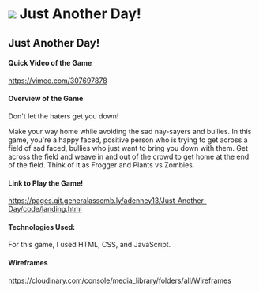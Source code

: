 # ![](https://ga-dash.s3.amazonaws.com/production/assets/logo-9f88ae6c9c3871690e33280fcf557f33.png) Just Another Day!

## Just Another Day!


#### Quick Video of the Game

https://vimeo.com/307697878

#### Overview of the Game

Don't let the haters get you down! 

Make your way home while avoiding the sad nay-sayers and bullies.
In this game, you're a happy faced, positive person who is trying to get across a field of sad faced, bullies who just want to bring you down with them. Get across the field and weave in and out of the crowd to get home at the end of the field. Think of it as Frogger and Plants vs Zombies.


#### Link to Play the Game!

https://pages.git.generalassemb.ly/adenney13/Just-Another-Day/code/landing.html


#### Technologies Used:

For this game, I used HTML, CSS, and JavaScript.

#### Wireframes

https://cloudinary.com/console/media_library/folders/all/Wireframes
